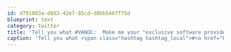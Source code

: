 ```yaml
---
id: d791083a-d8d3-42e7-85cd-d0bb5467f75d
blueprint: text
category: twitter
title: 'Tell you what #VANOC:  Make me your "exclusive software provider" and I''ll think about leaving my car at home http://bit.ly/7geV0i'
caption: 'Tell you what <span class="hashtag hashtag_local">#<a href="http://tweettemp.darylchymko.ca/?tag=vanoc">VANOC</a>:  Make me your "exclusive software provider" and I''ll think about leaving my car at home http://bit.ly/7geV0i'
---
```

